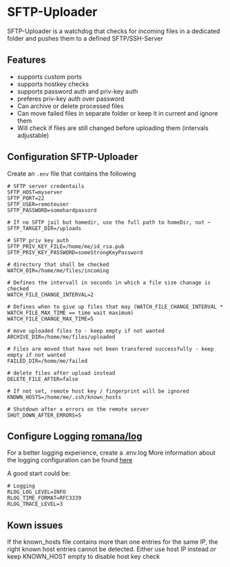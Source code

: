 # SFTP-Uploader
SFTP-Uploader is a watchdog that checks for incoming files in a dedicated folder and pushes them to a defined SFTP/SSH-Server

## Features
* supports custom ports
* supports hostkey checks
* supports password auth and priv-key auth
* preferes priv-key auth over password
* Can archive or delete processed files
* Can move failed files in separate folder or keep it in current and ignore them
* Will check if files are still changed before uploading them (intervals adjustable)


## Configuration SFTP-Uploader
Create an `.env` file that contains the following
```
# SFTP server credentails
SFTP_HOST=myserver
SFTP_PORT=22
SFTP_USER=remoteuser
SFTP_PASSWORD=somehardpassord

# If no SFTP jail but homedir, use the full path to homeDir, not ~
SFTP_TARGET_DIR=/uploads

# SFTP priv key auth
SFTP_PRIV_KEY_FILE=/home/me/id_rsa.pub
SFTP_PRIV_KEY_PASSWORD=someStrongKeyPassword

# directory that shall be checked
WATCH_DIR=/home/me/files/incoming

# Defines the intervall in seconds in which a file size chanage is checked
WATCH_FILE_CHANGE_INTERVAL=2

# Defines when to give up files that may (WATCH_FILE_CHANGE_INTERVAL * WATCH_FILE_MAX_TIME == time wait maximum)
WATCH_FILE_CHANGE_MAX_TIME=5

# move uploaded files to - keep empty if not wanted
ARCHIVE_DIR=/home/me/files/uploaded

# Files are moved that have not been transfered successfully - keep empty if not wanted
FAILED_DIR=/home/me/failed

# delete files after upload instead
DELETE_FILE_AFTER=false

# If not set, remote host key / fingerprint will be ignored
KNOWN_HOSTS=/home/me/.ssh/known_hosts

# Shutdown after x errors on the remote server
SHUT_DOWN_AFTER_ERRORS=5
```

## Configure Logging [romana/log](https://github.com/romana/rlog)
For a better logging experience, create a .env.log
More information about the logging configuration can be found [here](https://github.com/romana/rlog)

A good start could be:
```
# Logging
RLOG_LOG_LEVEL=INFO
RLOG_TIME_FORMAT=RFC3339
RLOG_TRACE_LEVEL=3
```

## Kown issues
If the known_hosts file contains more than one entries for the same IP, the right known host entries cannot be detected. Either use host IP instead or keep KNOWN_HOST empty to disable host key check

